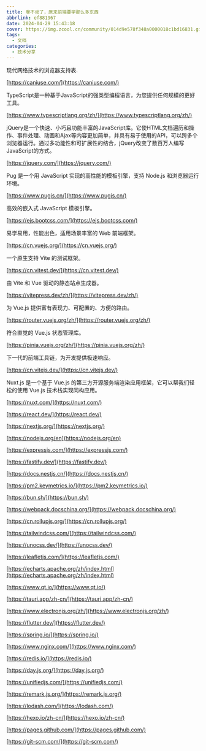 ```yaml
---
title: 卷不动了，原来前端要学那么多东西
abbrlink: ef881967
date: 2024-04-29 15:43:18
cover: https://img.zcool.cn/community/014d9e578f348a0000018c1bd16831.gif
tags:
  - 文档
categories:
  - 技术分享
---
```


现代网络技术的浏览器支持表.

[https://caniuse.com/](https://caniuse.com/)

TypeScript是一种基于JavaScript的强类型编程语言，为您提供任何规模的更好工具。

[https://www.typescriptlang.org/zh/](https://www.typescriptlang.org/zh/)

jQuery是一个快速、小巧且功能丰富的JavaScript库。它使HTML文档遍历和操作、事件处理、动画和Ajax等内容更加简单，并具有易于使用的API，可以跨多个浏览器运行。通过多功能性和可扩展性的结合，jQuery改变了数百万人编写JavaScript的方式。

[https://jquery.com/](https://jquery.com/)

Pug 是一个用 JavaScript 实现的高性能的模板引擎，支持 Node.js 和浏览器运行环境。

[https://www.pugjs.cn/](https://www.pugjs.cn/)

高效的嵌入式 JavaScript 模板引擎。

[https://ejs.bootcss.com/](https://ejs.bootcss.com/)

易学易用，性能出色，适用场景丰富的 Web 前端框架。

[https://cn.vuejs.org/](https://cn.vuejs.org/)

一个原生支持 Vite 的测试框架。

[https://cn.vitest.dev/](https://cn.vitest.dev/)

由 Vite 和 Vue 驱动的静态站点生成器。

[https://vitepress.dev/zh/](https://vitepress.dev/zh/)

为 Vue.js 提供富有表现力、可配置的、方便的路由。

[https://router.vuejs.org/zh/](https://router.vuejs.org/zh/)

符合直觉的 Vue.js 状态管理库。

[https://pinia.vuejs.org/zh/](https://pinia.vuejs.org/zh/)

下一代的前端工具链，为开发提供极速响应。

[https://cn.vitejs.dev/](https://cn.vitejs.dev/)

Nuxt.js 是一个基于 Vue.js 的第三方开源服务端渲染应用框架，它可以帮我们轻松的使用 Vue.js 技术栈实现同构应用。

[https://nuxt.com/](https://nuxt.com/)



[https://react.dev/](https://react.dev/)

[https://nextjs.org/](https://nextjs.org/)

[https://nodejs.org/en](https://nodejs.org/en)

[https://expressjs.com/](https://expressjs.com/)

[https://fastify.dev/](https://fastify.dev/)

[https://docs.nestjs.cn/](https://docs.nestjs.cn/)

[https://pm2.keymetrics.io/](https://pm2.keymetrics.io/)

[https://bun.sh/](https://bun.sh/)

[https://webpack.docschina.org/](https://webpack.docschina.org/)

[https://cn.rollupjs.org/](https://cn.rollupjs.org/)

[https://tailwindcss.com/](https://tailwindcss.com/)

[https://unocss.dev/](https://unocss.dev/)

[https://leafletjs.com/](https://leafletjs.com/)

[https://echarts.apache.org/zh/index.html](https://echarts.apache.org/zh/index.html)

[https://www.qt.io/](https://www.qt.io/)

[https://tauri.app/zh-cn/](https://tauri.app/zh-cn/)

[https://www.electronjs.org/zh/](https://www.electronjs.org/zh/)

[https://flutter.dev/](https://flutter.dev/)

[https://spring.io/](https://spring.io/)

[https://www.nginx.com/](https://www.nginx.com/)

[https://redis.io/](https://redis.io/)

[https://day.js.org/](https://day.js.org/)

[https://unifiedjs.com/](https://unifiedjs.com/)

[https://remark.js.org/](https://remark.js.org/)

[https://lodash.com/](https://lodash.com/)

[https://hexo.io/zh-cn/](https://hexo.io/zh-cn/)

[https://pages.github.com/](https://pages.github.com/)

[https://git-scm.com/](https://git-scm.com/)